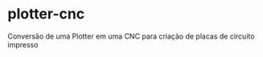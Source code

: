 plotter-cnc
===========

Conversão de uma Plotter em uma CNC para criação de placas de circuito impresso
